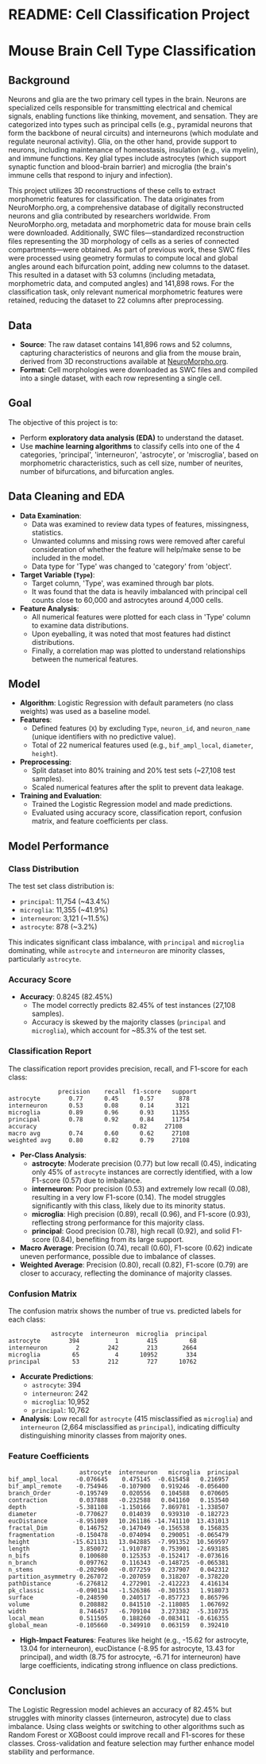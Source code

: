 # README: Cell Classification Project

# Mouse Brain Cell Type Classification

## Background

Neurons and glia are the two primary cell types in the brain. Neurons are specialized cells responsible for transmitting electrical and chemical signals, enabling functions like thinking, movement, and sensation. They are categorized into types such as principal cells (e.g., pyramidal neurons that form the backbone of neural circuits) and interneurons (which modulate and regulate neuronal activity). Glia, on the other hand, provide support to neurons, including maintenance of homeostasis, insulation (e.g., via myelin), and immune functions. Key glial types include astrocytes (which support synaptic function and blood-brain barrier) and microglia (the brain's immune cells that respond to injury and infection).

This project utilizes 3D reconstructions of these cells to extract morphometric features for classification. The data originates from NeuroMorpho.org, a comprehensive database of digitally reconstructed neurons and glia contributed by researchers worldwide. From NeuroMorpho.org, metadata and morphometric data for mouse brain cells were downloaded. Additionally, SWC files—standardized reconstruction files representing the 3D morphology of cells as a series of connected compartments—were obtained. As part of previous work, these SWC files were processed using geometry formulas to compute local and global angles around each bifurcation point, adding new columns to the dataset. This resulted in a dataset with 53 columns (including metadata, morphometric data, and computed angles) and 141,898 rows. For the classification task, only relevant numerical morphometric features were retained, reducing the dataset to 22 columns after preprocessing.


## Data
- **Source**: The raw dataset contains 141,896 rows and 52 columns, capturing characteristics of neurons and glia from the mouse brain, derived from 3D reconstructions available at [NeuroMorpho.org](https://neuromorpho.org).
- **Format**: Cell morphologies were downloaded as SWC files and compiled into a single dataset, with each row representing a single cell.

## Goal
The objective of this project is to:
- Perform **exploratory data analysis (EDA)** to understand the dataset.
- Use **machine learning algorithms** to classify cells into one of the 4 categories, 'principal', 'interneuron', 'astrocyte', or 'miscroglia', based on morphometric characteristics, such as cell size, number of neurites, number of bifurcations, and bifurcation angles.

## Data Cleaning and EDA
- **Data Examination**:
  - Data was examined to review data types of features, missingness, statistics.
  - Unwanted columns and missing rows were removed after careful consideration of whether the feature will help/make sense to be included in the model.
  - Data type for 'Type' was changed to 'category' from 'object'.
- **Target Variable (`Type`)**:
  - Target column, 'Type', was examined through bar plots.
  - It was found that the data is heavily imbalanced with principal cell counts close to 60,000 and astrocytes around 4,000 cells.
- **Feature Analysis**:
  - All numerical features were plotted for each class in 'Type' column to examine data distributions.
  - Upon eyeballing, it was noted that most features had distinct distributions.
  - Finally, a correlation map was plotted to understand relationships between the numerical features.

## Model
- **Algorithm**: Logistic Regression with default parameters (no class weights) was used as a baseline model.
- **Features**:
  - Defined features (`X`) by excluding `Type`, `neuron_id`, and `neuron_name` (unique identifiers with no predictive value).
  - Total of 22 numerical features used (e.g., `bif_ampl_local`, `diameter`, `height`).
- **Preprocessing**:
  - Split dataset into 80% training and 20% test sets (~27,108 test samples).
  - Scaled numerical features after the split to prevent data leakage.
- **Training and Evaluation**:
  - Trained the Logistic Regression model and made predictions.
  - Evaluated using accuracy score, classification report, confusion matrix, and feature coefficients per class.

## Model Performance

### Class Distribution
The test set class distribution is:
- `principal`: 11,754 (~43.4%)
- `microglia`: 11,355 (~41.9%)
- `interneuron`: 3,121 (~11.5%)
- `astrocyte`: 878 (~3.2%)

This indicates significant class imbalance, with `principal` and `microglia` dominating, while `astrocyte` and `interneuron` are minority classes, particularly `astrocyte`.

### Accuracy Score
- **Accuracy**: 0.8245 (82.45%)
  - The model correctly predicts 82.45% of test instances (27,108 samples).
  - Accuracy is skewed by the majority classes (`principal` and `microglia`), which account for ~85.3% of the test set.

### Classification Report
The classification report provides precision, recall, and F1-score for each class:

```plaintext
              precision    recall  f1-score   support
astrocyte        0.77      0.45      0.57       878
interneuron      0.53      0.08      0.14      3121
microglia        0.89      0.96      0.93     11355
principal        0.78      0.92      0.84     11754
accuracy                           0.82     27108
macro avg        0.74      0.60      0.62     27108
weighted avg     0.80      0.82      0.79     27108
```

- **Per-Class Analysis**:
  - **astrocyte**: Moderate precision (0.77) but low recall (0.45), indicating only 45% of `astrocyte` instances are correctly identified, with a low F1-score (0.57) due to imbalance.
  - **interneuron**: Poor precision (0.53) and extremely low recall (0.08), resulting in a very low F1-score (0.14). The model struggles significantly with this class, likely due to its minority status.
  - **microglia**: High precision (0.89), recall (0.96), and F1-score (0.93), reflecting strong performance for this majority class.
  - **principal**: Good precision (0.78), high recall (0.92), and solid F1-score (0.84), benefiting from its large support.
- **Macro Average**: Precision (0.74), recall (0.60), F1-score (0.62) indicate uneven performance, possible due to imbalance of classes.
- **Weighted Average**: Precision (0.80), recall (0.82), F1-score (0.79) are closer to accuracy, reflecting the dominance of majority classes.

### Confusion Matrix
The confusion matrix shows the number of true vs. predicted labels for each class:

```plaintext
            astrocyte  interneuron  microglia  principal
astrocyte        394          1        415         68
interneuron        2        242        213       2664
microglia         65          4      10952        334
principal         53        212        727      10762
```

- **Accurate Predictions**:
  - `astrocyte`: 394
  - `interneuron`: 242
  - `microglia`: 10,952
  - `principal`: 10,762
- **Analysis**: Low recall for `astrocyte` (415 misclassified as `microglia`) and `interneuron` (2,664 misclassified as `principal`), indicating difficulty distinguishing minority classes from majority ones.

### Feature Coefficients

```plaintext
                    astrocyte  interneuron   microglia  principal
bif_ampl_local     -0.076645    0.475145  -0.615458   0.216957
bif_ampl_remote    -0.754946   -0.107900   0.919246  -0.056400
branch_Order       -0.195749    0.020556   0.104588   0.070605
contraction         0.037888   -0.232588   0.041160   0.153540
depth              -5.381108   -1.150166   7.869781  -1.338507
diameter           -0.770627    0.014039   0.939310  -0.182723
eucDistance        -8.951089   10.261186 -14.741110  13.431013
fractal_Dim         0.146752   -0.147049  -0.156538   0.156835
fragmentation      -0.150478   -0.074094   0.290051  -0.065479
height            -15.621131   13.042885  -7.991352  10.569597
length              3.850072   -1.910787   0.753901  -2.693185
n_bifs              0.100680    0.125353  -0.152417  -0.073616
n_branch            0.097762    0.116343  -0.148725  -0.065381
n_stems            -0.202960   -0.077259   0.237907   0.042312
partition_asymmetry 0.267072   -0.207059   0.318207  -0.378220
pathDistance       -6.276812    4.272901  -2.412223   4.416134
pk_classic         -0.090134   -1.526386  -0.301553   1.918073
surface            -0.248590    0.240517  -0.857723   0.865796
volume              0.208882    0.841510  -2.118085   1.067692
width               8.746457   -6.709104   3.273382  -5.310735
local_mean          0.511505    0.188260  -0.083411  -0.616355
global_mean        -0.105660   -0.349910   0.063159   0.392410
```

- **High-Impact Features**: Features like height (e.g., -15.62 for astrocyte, 13.04 for interneuron), eucDistance (-8.95 for astrocyte, 13.43 for principal), and width (8.75 for astrocyte, -6.71 for interneuron) have large coefficients, indicating strong influence on class predictions.

## Conclusion
The Logistic Regression model achieves an accuracy of 82.45% but struggles with minority classes (interneuron, astrocyte) due to class imbalance. Using class weights or switching to other algorithms such as Random Forest or XGBoost could improve recall and F1-scores for these classes. Cross-validation and feature selection may further enhance model stability and performance.

